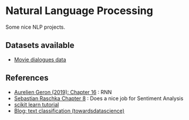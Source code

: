 # Natural Language Processing

Some nice NLP projects.


## Datasets available
* [Movie dialogues data](http://www.cs.cornell.edu/~cristian/Cornell_Movie-Dialogs_Corpus.html)

## References
* [Aurelien Geron (2019): Chapter 16](https://github.com/ageron/handson-ml2/blob/master/16_nlp_with_rnns_and_attention.ipynb) : RNN
* [Sebastian Raschka Chapter 8](https://github.com/rasbt/python-machine-learning-book-3rd-edition/tree/master/ch08) : Does a nice job for Sentiment Analysis
* [scikit learn tutorial](https://scikit-learn.org/stable/tutorial/text_analytics/working_with_text_data.html)
* [Blog: text classification (towardsdatascience)](https://towardsdatascience.com/text-classification-with-extremely-small-datasets-333d322caee2)


